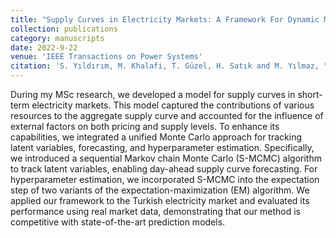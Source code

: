 ```yaml
---
title: "Supply Curves in Electricity Markets: A Framework For Dynamic Modeling and Monte Carlo Forecasting"
collection: publications
category: manuscripts
date: 2022-9-22
venue: 'IEEE Transactions on Power Systems'
citation: 'S. Yıldırım, M. Khalafi, T. Güzel, H. Satık and M. Yılmaz, "Supply Curves in Electricity Markets: A Framework for Dynamic Modeling and Monte Carlo Forecasting," in IEEE Transactions on Power Systems, vol. 38, no. 4, pp. 3056-3069, July 2023, doi: 10.1109/TPWRS.2022.3208765'
---
```


During my MSc research, we developed a model for supply curves in short-term electricity markets. This model captured the contributions of various resources to the aggregate supply curve and accounted for the influence of external factors on both pricing and supply levels. To enhance its capabilities, we integrated a unified Monte Carlo approach for tracking latent variables, forecasting, and hyperparameter estimation. Specifically, we introduced a sequential Markov chain Monte Carlo (S-MCMC) algorithm to track latent variables, enabling day-ahead supply curve forecasting. For hyperparameter estimation, we incorporated S-MCMC into the expectation step of two variants of the expectation-maximization (EM) algorithm. We applied our framework to the Turkish electricity market and evaluated its performance using real market data, demonstrating that our method is competitive with state-of-the-art prediction models. 
